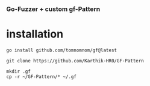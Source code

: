 
### Go-Fuzzer + custom gf-Pattern 

# installation 

```
go install github.com/tomnomnom/gf@latest
```


``` 
git clone https://github.com/Karthik-HR0/GF-Pattern
```
```
mkdir .gf
cp -r ~/GF-Pattern/* ~/.gf





